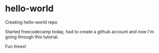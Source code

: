# hello-world
Creating hello-world repo

Started freecodecamp today, had to create a github account and now I'm going through this tutorial.

Fun times!
